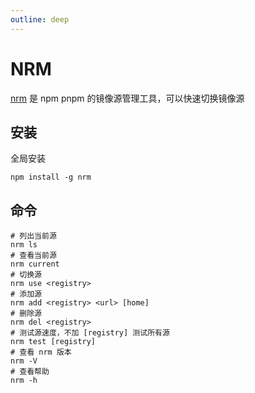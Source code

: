 ```yaml
---
outline: deep
---
```


# NRM

[nrm](https://github.com/Pana/nrm) 是 npm pnpm 的镜像源管理工具，可以快速切换镜像源

## 安装

全局安装

```shell
npm install -g nrm 
```

## 命令

```shell
# 列出当前源
nrm ls
# 查看当前源
nrm current
# 切换源
nrm use <registry>
# 添加源
nrm add <registry> <url> [home]
# 删除源
nrm del <registry>
# 测试源速度，不加 [registry] 测试所有源
nrm test [registry]
# 查看 nrm 版本
nrm -V
# 查看帮助
nrm -h
```
